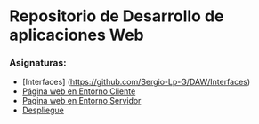 # Repositorio de Desarrollo de aplicaciones Web
### Asignaturas:

- [Interfaces] (https://github.com/Sergio-Lp-G/DAW/Interfaces) 
- [Página web en Entorno Cliente](https://github.com/Sergio-Lp-G/DAW/Cliente)
- [Pagina web en Entorno Servidor](https://github.com/Sergio-Lp-G/DAW/Servidor)
- [Despliegue](https://github.com/Sergio-Lp-G/DAW/Despliege)